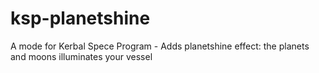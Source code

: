 ksp-planetshine
===============

A mode for Kerbal Spece Program - Adds planetshine effect: the planets and moons illuminates your vessel
